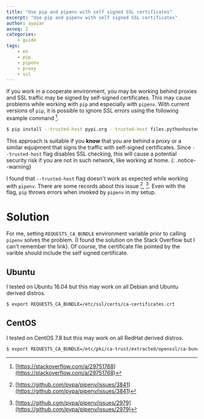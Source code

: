 ```yaml
---
title: "Use pip and pipenv with self signed SSL certificates"
excerpt: "Use pip and pipenv with self signed SSL certificates"
author: ayazar
axseq: 2
categories:
    - guide
tags:
    - en
    - pip
    - pipenv
    - proxy
    - ssl
---
```


If you work in a cooperate environment, you may be working behind proxies and
SSL traffic may be signed by self-signed certificates. This may cause problems
while working with `pip` and especially with `pipenv`. With current versions
of `pip`, it is possible to ignore SSL errors using the following
example command [^1f].

```bash
$ pip install --trusted-host pypi.org --trusted-host files.pythonhosted.org <package_name>
```

This approach is suitable if you **know** that you are behind a proxy or
a similar equipment that signs the traffic with self-signed certificates.
Since `--trusted-host` flag disables SSL checking, this will cause a
potential security risk if you are not in such network, like working at
home.
{: .notice--warning}

I found that `--trusted-host` flag doesn't work as expected while working with
`pipenv`. There are some records about this issue [^2f], [^3f]. Even with the
flag, `pip` throws errors when invoked by `pipenv` in my setup.

# Solution

For me, setting `REQUESTS_CA_BUNDLE` environment variable prior to calling
`pipenv` solves the problem. (I found the solution on the Stack Overflow but I
can't remember the link). Of course, the certificate file pointed by the
varible should include the self signed certificate.

## Ubuntu

I tested on Ubuntu 16.04 but this may work on all Debian and Ubuntu derived
distros.

```bash
$ export REQUESTS_CA_BUNDLE=/etc/ssl/certs/ca-certificates.crt
```

## CentOS

I tested on CentOS 7.8 but this may work on all RedHat derived distros.

```bash
$ export REQUESTS_CA_BUNDLE=/etc/pki/ca-trust/extracted/openssl/ca-bundle.trust.crt
```

[^1f]: [https://stackoverflow.com/a/29751768](https://stackoverflow.com/a/29751768)
[^2f]: [https://github.com/pypa/pipenv/issues/3841](https://github.com/pypa/pipenv/issues/3841)
[^3f]: [https://github.com/pypa/pipenv/issues/2979](https://github.com/pypa/pipenv/issues/2979)
